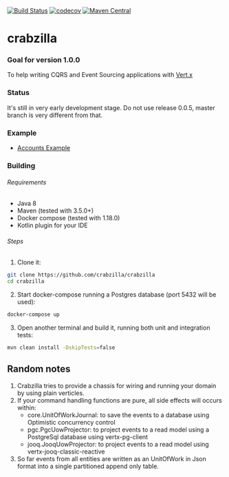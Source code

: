 [![Build Status](https://travis-ci.org/crabzilla/crabzilla.svg?branch=master)](https://travis-ci.org/crabzilla/crabzilla)
[![codecov](https://codecov.io/gh/crabzilla/crabzilla/branch/master/graph/badge.svg)](https://codecov.io/gh/crabzilla/crabzilla)
[![Maven Central](https://maven-badges.herokuapp.com/maven-central/io.github.crabzilla/crabzilla/badge.svg)](http://search.maven.org/#artifactdetails%7Cio.github.crabzilla%7Ccrabzilla%7C0.0.5%7C)

# crabzilla

### Goal for version 1.0.0

To help writing CQRS and Event Sourcing applications with [Vert.x](http://vertx.io/)

### Status

It's still in very early development stage. Do not use release 0.0.5, master branch is very different from that.

### Example 
* [Accounts Example](https://github.com/crabzilla/accounts)

### Building

###### Requirements

* Java 8
* Maven (tested with 3.5.0+)
* Docker compose (tested with 1.18.0)
* Kotlin plugin for your IDE

###### Steps

1. Clone it:

```bash
git clone https://github.com/crabzilla/crabzilla
cd crabzilla
```

2. Start docker-compose running a Postgres database (port 5432 will be used):

```bash
docker-compose up
```

3. Open another terminal and build it, running both unit and integration tests:

```bash
mvn clean install -DskipTests=false
```

## Random notes

1. Crabzilla tries to provide a chassis for wiring and running your domain by using plain verticles.
2. If your command handling functions are pure, all side effects will occurs within:
    * core.UnitOfWorkJournal: to save the events to a database using Optimistic concurrency control
    * pgc.PgcUowProjector: to project events to a read model using a PostgreSql database using vertx-pg-client
    * jooq.JooqUowProjector: to project events to a read model using vertx-jooq-classic-reactive
3. So far events from all entities are written as an UnitOfWork in Json format into a single partitioned append only table.



